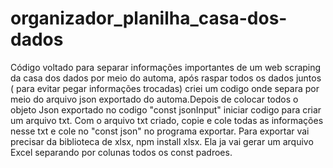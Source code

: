 # organizador_planilha_casa-dos-dados
Código voltado para separar informações importantes de um web scraping da casa dos dados por meio do automa, após raspar todos os dados juntos ( para evitar pegar informações trocadas) criei um codigo onde separa por meio do arquivo json exportado do automa.Depois de colocar todos o objeto Json exportado no codigo "const jsonInput" iniciar codigo para criar um arquivo txt. 
Com o arquivo txt criado, copie e cole todas as informações nesse txt e cole no "const json" no programa exportar. Para exportar vai precisar da biblioteca de xlsx, npm install xlsx. Ela ja vai gerar um arquivo Excel separando por colunas todos os const padroes.
